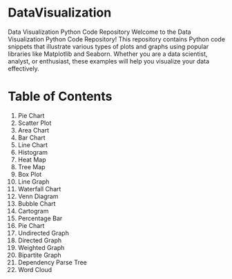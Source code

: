 # DataVisualization
Data Visualization Python Code Repository
Welcome to the Data Visualization Python Code Repository! This repository contains Python code snippets that illustrate various types of plots and graphs using popular libraries like Matplotlib and Seaborn. Whether you are a data scientist, analyst, or enthusiast, these examples will help you visualize your data effectively.

# Table of Contents
1. Pie Chart
2. Scatter Plot
3. Area Chart
4. Bar Chart
5. Line Chart
6. Histogram
7. Heat Map
8. Tree Map
9. Box Plot
10. Line Graph
11. Waterfall Chart
12. Venn Diagram
13. Bubble Chart
14. Cartogram
15. Percentage Bar
16. Pie Chart
17. Undirected Graph
18. Directed Graph
19. Weighted Graph
20. Bipartite Graph
21. Dependency Parse Tree
22. Word Cloud
